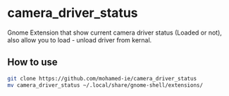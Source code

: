 # camera_driver_status

Gnome Extension that show current camera driver status (Loaded or not), also allow you to load - unload driver from kernal.


## How to use

```bash
git clone https://github.com/mohamed-ie/camera_driver_status
mv camera_driver_status ~/.local/share/gnome-shell/extensions/
```

